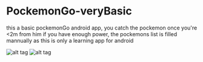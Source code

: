 # PockemonGo-veryBasic

this a basic pockemonGo android app, you catch the pockemon once you're <2m from him if you have enough power, the pockemons list is filled mannually as this is only a learning app for android

![alt tag](https://i.imgur.com/K81Ljj4.jpg "the player is quper mario")
![alt tag](https://i.imgur.com/wb3TrBm.jpg "other pockemons")
